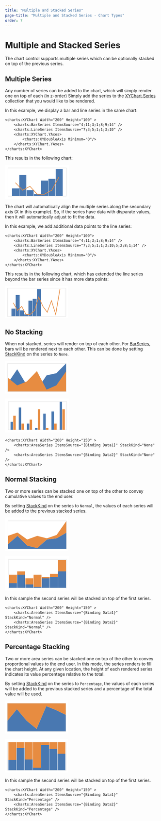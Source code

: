 ```yaml
---
title: "Multiple and Stacked Series"
page-title: "Multiple and Stacked Series - Chart Types"
order: 7
---
```

# Multiple and Stacked Series

The chart control supports multiple series which can be optionally stacked on top of the previous series.

## Multiple Series

Any number of series can be added to the chart, which will simply render one on top of each (in z-order) Simply add the series to the [XYChart](xref:@ActiproUIRoot.Controls.Charts.XYChart).[Series](xref:@ActiproUIRoot.Controls.Charts.XYChart.Series) collection that you would like to be rendered.

In this example, we display a bar and line series in the same chart:

```xaml
<charts:XYChart Width="200" Height="100" >
	<charts:BarSeries ItemsSource="4;11;3;1;8;9;14" />
	<charts:LineSeries ItemsSource="7;3;5;1;1;3;10" />
	<charts:XYChart.YAxes>
		<charts:XYDoubleAxis Minimum="0"/>
	</charts:XYChart.YAxes>
</charts:XYChart>
```

This results in the following chart:

![Screenshot](../images/chart-types-stacked1.png)

The chart will automatically align the multiple series along the secondary axis (X in this example).  So, if the series have data with disparate values, then it will automatically adjust to fit the data.

In this example, we add additional data points to the line series:

```xaml
<charts:XYChart Width="200" Height="100">
	<charts:BarSeries ItemsSource="4;11;3;1;8;9;14" />
	<charts:LineSeries ItemsSource="7;3;5;1;1;3;10;5;2;8;1;14" />
	<charts:XYChart.YAxes>
		<charts:XYDoubleAxis Minimum="0"/>
	</charts:XYChart.YAxes>
</charts:XYChart>
```

This results in the following chart, which has extended the line series beyond the bar series since it has more data points:

![Screenshot](../images/chart-types-stacked2.png)

## No Stacking

When not stacked, series will render on top of each other. For [BarSeries](xref:@ActiproUIRoot.Controls.Charts.BarSeries), bars will be rendered next to each other.  This can be done by setting [StackKind](xref:@ActiproUIRoot.Controls.Charts.Primitives.XYSeriesBase.StackKind) on the series to `None`.

![Screenshot](../images/chart-types-stacked3.png)

![Screenshot](../images/chart-types-stacked6.png)

```xaml
<charts:XYChart Width="200" Height="150" >
	<charts:AreaSeries ItemsSource="{Binding Data1}" StackKind="None" />
	<charts:AreaSeries ItemsSource="{Binding Data2}" StackKind="None" />
</charts:XYChart>
```

## Normal Stacking

Two or more series can be stacked one on top of the other to convey cumulative values to the end user.

By setting [StackKind](xref:@ActiproUIRoot.Controls.Charts.Primitives.XYSeriesBase.StackKind) on the series to `Normal`, the values of each series will be added to the previous stacked series.

![Screenshot](../images/chart-types-stacked4.png)

![Screenshot](../images/chart-types-stacked7.png)

In this sample the second series will be stacked on top of the first series.

```xaml
<charts:XYChart Width="200" Height="150" >
	<charts:AreaSeries ItemsSource="{Binding Data1}" StackKind="Normal" />
	<charts:AreaSeries ItemsSource="{Binding Data2}" StackKind="Normal" />
</charts:XYChart>
```

## Percentage Stacking

Two or more area series can be stacked one on top of the other to convey proportional values to the end user.  In this mode, the series renders to fill the chart height.  At any given location, the height of each rendered series indicates its value percentage relative to the total.

By setting [StackKind](xref:@ActiproUIRoot.Controls.Charts.Primitives.XYSeriesBase.StackKind) on the series to `Percentage`, the values of each series will be added to the previous stacked series and a percentage of the total value will be used.

![Screenshot](../images/chart-types-stacked5.png)

![Screenshot](../images/chart-types-stacked8.png)

In this sample the second series will be stacked on top of the first series.

```xaml
<charts:XYChart Width="200" Height="150" >
	<charts:AreaSeries ItemsSource="{Binding Data1}" StackKind="Percentage" />
	<charts:AreaSeries ItemsSource="{Binding Data2}" StackKind="Percentage" />
</charts:XYChart>
```
